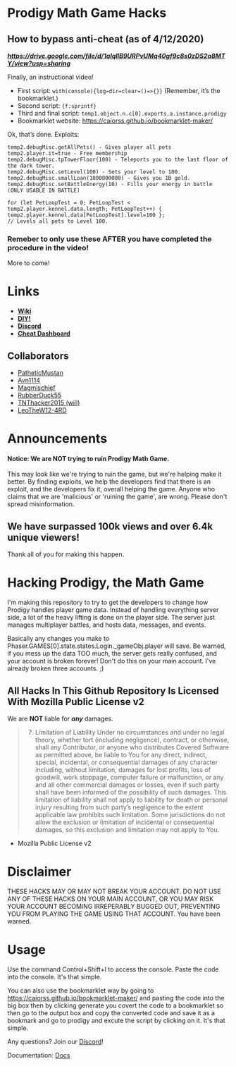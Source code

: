 # Prodigy Math Game Hacks

## How to bypass anti-cheat (as of 4/12/2020)
***https://drive.google.com/file/d/1qlqIlB9URPvUMq40gf9c8s0zDS2a8MTY/view?usp=sharing***

Finally, an instructional video!
* First script: `with(console){log=dir=clear=()=>{}}` (Remember, it’s the bookmarklet.)
* Second script: `{f:sprintf}`
* Third and final script: `temp1.object.n.c[0].exports.a.instance.prodigy`  
* Bookmarklet website: https://caiorss.github.io/bookmarklet-maker/

Ok, that’s done. Exploits:
```
temp2.debugMisc.getAllPets() - Gives player all pets
temp2.player.it=true - Free membership
temp2.debugMisc.tpTowerFloor(100) - Teleports you to the last floor of the dark tower.
temp2.debugMisc.setLevel(100) - Sets your level to 100.
temp2.debugMisc.smallLoan(1000000000) - Gives you 1B gold.
temp2.debugMisc.setBattleEnergy(10) - Fills your energy in battle (ONLY USABLE IN BATTLE)

for (let PetLoopTest = 0; PetLoopTest < temp2.player.kennel.data.length; PetLoopTest++) { temp2.player.kennel.data[PetLoopTest].level=100 };
// Levels all pets to Level 100.
```
### Remeber to only use these AFTER you have completed the procedure in the video!
More to come!
# Links

-   **[Wiki](https://github.com/PatheticMustan/ProdigyMathGameHacking/wiki)**
-   **[DIY!](https://github.com/PatheticMustan/ProdigyMathGameHacking/issues/25)**
-   **[Discord](https://discord.gg/9cKMgMv)**
-   **[Cheat Dashboard](https://prodigy-cheat-dashboard.herokuapp.com/)**

## Collaborators

-   [PatheticMustan](https://github.com/PatheticMustan)
-   [Avn1114](https://github.com/Avn1114)
-   [Magmischief](https://github.com/Magmischief)
-   [RubberDuck55](https://github.com/RubberDuck55)
-   [TNThacker2015 (will)](https://github.com/TNThacker2015)
-   [LeoTheW12-4RD](https://github.com/LeoTheW12-4RD)

# Announcements


#### Notice: We are NOT trying to ruin Prodigy Math Game.

This may look like we're trying to ruin the game, but we're helping make it better. By finding exploits, we help the developers find that there is an exploit, and the developers fix it, overall helping the game. Anyone who claims that we are 'malicious' or 'ruining the game', are wrong. Please don't spread misinformation.

## We have surpassed 100k views and over 6.4k unique viewers!

Thank all of you for making this happen.

# Hacking Prodigy, the Math Game

I'm making this repository to try to get the developers to change how Prodigy handles player game data. Instead of handling everything server side, a lot of the heavy lifting is done on the player side. The server just manages multiplayer battles, and hosts data, messages, and events.

Basically any changes you make to Phaser.GAMES[0].state.states.Login.\_gameObj.player will save. Be warned, if you mess up the data TOO much, the server gets really confused, and your account is broken forever! Don't do this on your main account. I've already broken three accounts. ;)

## All Hacks In This Github Repository Is Licensed With Mozilla Public License v2

We are **NOT** liable for **_any_** damages.

> 7. Limitation of Liability
>    Under no circumstances and under no legal theory, whether tort (including negligence), contract, or otherwise, shall any Contributor, or anyone who distributes Covered Software as permitted above, be liable to You for any direct, indirect, special, incidental, or consequential damages of any character including, without limitation, damages for lost profits, loss of goodwill, work stoppage, computer failure or malfunction, or any and all other commercial damages or losses, even if such party shall have been informed of the possibility of such damages. This limitation of liability shall not apply to liability for death or personal injury resulting from such party’s negligence to the extent applicable law prohibits such limitation. Some jurisdictions do not allow the exclusion or limitation of incidental or consequential damages, so this exclusion and limitation may not apply to You.

-   Mozilla Public License v2

# Disclaimer

THESE HACKS MAY OR MAY NOT BREAK YOUR ACCOUNT. DO NOT USE ANY OF THESE HACKS ON YOUR MAIN ACCOUNT, OR YOU MAY RISK YOUR ACCOUNT BECOMING IRREPERABLY BUGGED OUT, PREVENTING YOU FROM PLAYING THE GAME USING THAT ACCOUNT.
You have been warned.

# Usage

Use the command Control+Shift+I to access the console. Paste the code into the console. It's that simple.

You can also use the bookmarklet way by going to https://caiorss.github.io/bookmarklet-maker/ and pasting the code into the big box then by clicking generate you covert the code to a bookmarklet so then go to the output box and copy the converted code and save it as a bookmark and go to prodigy and excute the script by clicking on it. It's that simple.

Any questions? Join our [Discord](https://discord.gg/9cKMgMv)!

Documentation: [Docs](./docs/interfaces/_pixi_d_.pixi.md)
